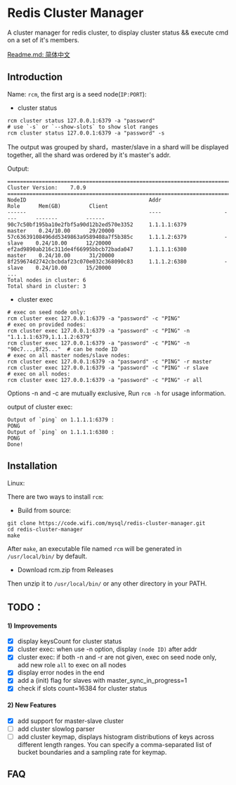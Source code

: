# Redis Cluster Manager

A cluster manager for redis cluster, to display cluster status && execute cmd on a set of it's members.

[Readme.md: 简体中文](README_zh.md)

## Introduction
Name: `rcm`, the first arg is a seed node(`IP:PORT`):
- cluster status
```
rcm cluster status 127.0.0.1:6379 -a "password"
# use `-s` or `--show-slots` to show slot ranges
rcm cluster status 127.0.0.1:6379 -a "password" -s
```
The output was grouped by shard，master/slave in a shard will be displayed together, all the shard was ordered by it's
master's addr.

Output:
```text
=======================================================================================================
Cluster Version:    7.0.9
=======================================================================================================
NodeID                                       Addr                    Role      Mem(GB)         Client          
------                                       ----                    ----      -------         ------          
90c7c50bf195ba10e2fbf5a90d12b2ed570e3352     1.1.1.1:6379            master    0.24/10.00      29/20000        
57c63639108496dd5349863a9589408a7f5b385c     1.1.1.2:6379            -slave    0.24/10.00      12/20000                    
ef2ad9890ab216c311de4f66995bbcb72bada047     1.1.1.1:6380            master    0.24/10.00      31/20000       
8f259674d2742cbcbdaf23c070e032c368090c83     1.1.1.2:6380            -slave    0.24/10.00      15/20000                    
...         
Total nodes in cluster: 6
Total shard in cluster: 3
```
- cluster exec
```
# exec on seed node only:
rcm cluster exec 127.0.0.1:6379 -a "password" -c "PING"
# exec on provided nodes:
rcm cluster exec 127.0.0.1:6379 -a "password" -c "PING" -n "1.1.1.1:6379,1.1.1.2:6379"
rcm cluster exec 127.0.0.1:6379 -a "password" -c "PING" -n "90c7...,8f25..."  # can be node ID
# exec on all master nodes/slave nodes:
rcm cluster exec 127.0.0.1:6379 -a "password" -c "PING" -r master
rcm cluster exec 127.0.0.1:6379 -a "password" -c "PING" -r slave
# exec on all nodes:
rcm cluster exec 127.0.0.1:6379 -a "password" -c "PING" -r all
```
Options -n and -c are mutually exclusive, Run `rcm -h` for usage information.

output of cluster exec:
```text
Output of `ping` on 1.1.1.1:6379 :
PONG
Output of `ping` on 1.1.1.1:6380 :
PONG
Done!
```

## Installation
Linux:

There are two ways to install `rcm`:
- Build from source:
```
git clone https://code.wifi.com/mysql/redis-cluster-manager.git
cd redis-cluster-manager
make
```
After `make`, an executable file named `rcm` will be generated in `/usr/local/bin/` by default.
- Download rcm.zip from Releases  

Then unzip it to `/usr/local/bin/` or any other directory in your PATH.

## TODO：
#### 1) Improvements
- [x] display keysCount for cluster status
- [x] cluster exec: when use -n option, display `(node ID)` after addr
- [x] cluster exec: if both -n and -r are not given, exec on seed node only, add new role `all` to exec on all nodes
- [x] display error nodes in the end
- [x] add a (init) flag for slaves with master_sync_in_progress=1
- [x] check if slots count=16384 for cluster status
#### 2) New Features
- [x] add support for master-slave cluster
- [ ] add cluster slowlog parser
- [ ] add cluster keymap, displays histogram distributions of keys across different length ranges. You can specify a 
comma-separated list of bucket boundaries and a sampling rate for keymap.

## FAQ